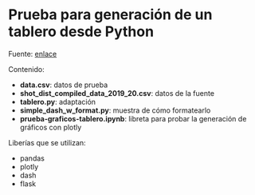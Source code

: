 # Prueba para generación de un tablero desde Python

Fuente: [enlace](https://towardsdatascience.com/build-a-web-data-dashboard-in-just-minutes-with-python-d722076aee2b)

Contenido:

+ __data.csv__: datos de prueba
+ __shot_dist_compiled_data_2019_20.csv__: datos de la fuente
+ __tablero.py__: adaptación
+ __simple_dash_w_format.py__: muestra de cómo formatearlo
+ __prueba-graficos-tablero.ipynb__: libreta para probar la generación de gráficos con plotly

Liberías que se utilizan:

+ pandas
+ plotly
+ dash
+ flask
